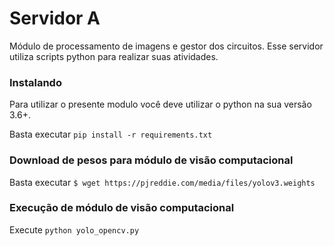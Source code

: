 # Servidor A

Módulo de processamento de imagens e gestor dos circuitos. Esse servidor utiliza scripts python para realizar suas atividades.

### Instalando

Para utilizar o presente modulo você deve utilizar o python na sua versão 3.6+.

Basta executar ` pip install -r requirements.txt `

### Download de pesos para módulo de visão computacional
Basta executar `$ wget https://pjreddie.com/media/files/yolov3.weights`

### Execução de módulo de visão computacional
Execute `python yolo_opencv.py`